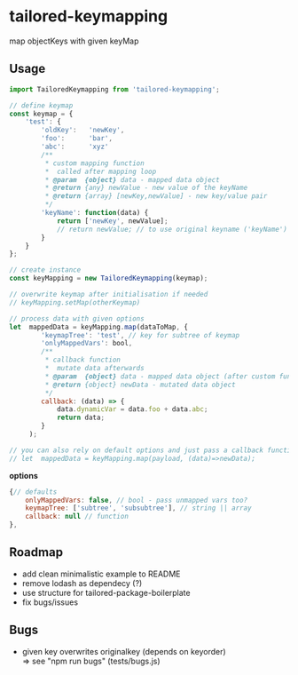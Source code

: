 # tailored-keymapping
map objectKeys with given keyMap

## Usage
```JavaScript
import TailoredKeymapping from 'tailored-keymapping';

// define keymap
const keymap = {
	'test': {
		'oldKey': 	'newKey',
		'foo': 		'bar',
		'abc': 		'xyz'
		/**
		 * custom mapping function
		 *  called after mapping loop
		 * @param  {object} data - mapped data object
		 * @return {any} newValue - new value of the keyName
		 * @return {array} [newKey,newValue] - new key/value pair
		 */
		'keyName': function(data) {
			return ['newKey', newValue];
			// return newValue; // to use original keyname ('keyName')
		}
	}
};

// create instance
const keyMapping = new TailoredKeymapping(keymap);

// overwrite keymap after initialisation if needed
// keyMapping.setMap(otherKeymap)

// process data with given options
let  mappedData = keyMapping.map(dataToMap, {
		'keymapTree': 'test', // key for subtree of keymap
		'onlyMappedVars': bool,
		/**
		 * callback function
		 *  mutate data afterwards
		 * @param  {object} data - mapped data object (after custom functions)
		 * @return {object} newData - mutated data object
		 */
		callback: (data) => {
			data.dynamicVar = data.foo + data.abc;
			return data;
		}
	 );

// you can also rely on default options and just pass a callback function
// let  mappedData = keyMapping.map(payload, (data)=>newData);
```
__options__
```JavaScript
{// defaults
	onlyMappedVars: false, // bool - pass unmapped vars too?
	keymapTree: ['subtree', 'subsubtree'], // string || array
	callback: null // function
},
```

## Roadmap
* add clean minimalistic example to README
* remove lodash as dependecy (?)
* use structure for tailored-package-boilerplate
* fix bugs/issues

## Bugs
* given key overwrites originalkey (depends on keyorder)  
	=> see "npm run bugs" (tests/bugs.js)
